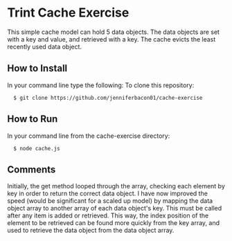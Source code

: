 # Trint Cache Exercise

This simple cache model can hold 5 data objects. The data objects are set with a key and value, and retrieved with a key. The cache evicts the least recently used data object.

How to Install
-----
In your command line type the following:
To clone this repository:
````
  $ git clone https://github.com/jenniferbacon01/cache-exercise
````

How to Run
-----
In your command line from the cache-exercise directory:
````
  $ node cache.js
````
Comments
-----
Initially, the get method looped through the array, checking each element by key in order to return the correct data object. I have now improved the speed (would be significant for a scaled up model) by mapping the data object array to another array of each data object's key. This must be called after any item is added or retrieved. This way, the index position of the element to be retrieved can be found more quickly from the key array, and used to retrieve the data object from the data object array.
